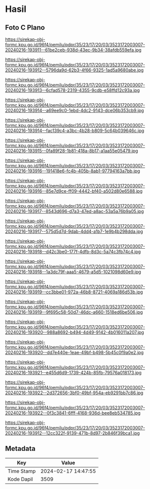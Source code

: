 # Hasil

## Foto C Plano

https://sirekap-obj-formc.kpu.go.id/96f4/pemilu/pdpr/35/23/17/20/03/3523172003007-20240216-193911--61be2ceb-938d-43ec-9b34-38afdb559efa.jpg

https://sirekap-obj-formc.kpu.go.id/96f4/pemilu/pdpr/35/23/17/20/03/3523172003007-20240216-193912--5796da9d-62b3-4f66-9325-1ad5a9680abe.jpg

https://sirekap-obj-formc.kpu.go.id/96f4/pemilu/pdpr/35/23/17/20/03/3523172003007-20240216-193913--6cfad578-2319-4355-9cdb-e58ffd12c93a.jpg

https://sirekap-obj-formc.kpu.go.id/96f4/pemilu/pdpr/35/23/17/20/03/3523172003007-20240216-193914--a69ee9c0-1ebd-4dc2-9143-dce06b353cb9.jpg

https://sirekap-obj-formc.kpu.go.id/96f4/pemilu/pdpr/35/23/17/20/03/3523172003007-20240216-193914--fac139c4-a3bc-4b28-b809-5c64b039646c.jpg

https://sirekap-obj-formc.kpu.go.id/96f4/pemilu/pdpr/35/23/17/20/03/3523172003007-20240216-193915--0fa89f28-1b81-418a-8b17-a1aa55e05479.jpg

https://sirekap-obj-formc.kpu.go.id/96f4/pemilu/pdpr/35/23/17/20/03/3523172003007-20240216-193916--191418e6-fc4b-405b-8ab1-97794163a7bb.jpg

https://sirekap-obj-formc.kpu.go.id/96f4/pemilu/pdpr/35/23/17/20/03/3523172003007-20240216-193916--85e7d9ce-ff09-4442-bf40-a502d80e6588.jpg

https://sirekap-obj-formc.kpu.go.id/96f4/pemilu/pdpr/35/23/17/20/03/3523172003007-20240216-193917--8543d696-d7a3-47ed-a8ac-53a5a76b9a05.jpg

https://sirekap-obj-formc.kpu.go.id/96f4/pemilu/pdpr/35/23/17/20/03/3523172003007-20240216-193917--575d5d7d-9dab-4dd4-a1b7-1e9b4b298dda.jpg

https://sirekap-obj-formc.kpu.go.id/96f4/pemilu/pdpr/35/23/17/20/03/3523172003007-20240216-193918--d42c3be0-177f-4dfb-8d3c-5a74c3fb74c4.jpg

https://sirekap-obj-formc.kpu.go.id/96f4/pemilu/pdpr/35/23/17/20/03/3523172003007-20240216-193918--1a3dc79f-aaa5-4679-a5d5-1021098d60e9.jpg

https://sirekap-obj-formc.kpu.go.id/96f4/pemilu/pdpr/35/23/17/20/03/3523172003007-20240216-193919--cc3bbe01-972a-46b8-8721-4069a186d53b.jpg

https://sirekap-obj-formc.kpu.go.id/96f4/pemilu/pdpr/35/23/17/20/03/3523172003007-20240216-193919--9f695c58-50d7-46dc-a660-1518ed6be506.jpg

https://sirekap-obj-formc.kpu.go.id/96f4/pemilu/pdpr/35/23/17/20/03/3523172003007-20240216-193920--988a8692-b494-4d49-9142-4b016011a207.jpg

https://sirekap-obj-formc.kpu.go.id/96f4/pemilu/pdpr/35/23/17/20/03/3523172003007-20240216-193920--dd7e440e-1eae-49bf-b498-5b45c0f9a0e2.jpg

https://sirekap-obj-formc.kpu.go.id/96f4/pemilu/pdpr/35/23/17/20/03/3523172003007-20240216-193921--e455d6d9-1739-424b-85fb-79576a018173.jpg

https://sirekap-obj-formc.kpu.go.id/96f4/pemilu/pdpr/35/23/17/20/03/3523172003007-20240216-193922--2d372656-3bf0-49bf-954a-eb9291bb7c86.jpg

https://sirekap-obj-formc.kpu.go.id/96f4/pemilu/pdpr/35/23/17/20/03/3523172003007-20240216-193922--0f3c3841-6fff-4168-936d-bee8eb534785.jpg

https://sirekap-obj-formc.kpu.go.id/96f4/pemilu/pdpr/35/23/17/20/03/3523172003007-20240216-193912--12cc322f-9139-471b-8d97-2b846f39bca1.jpg


## Metadata

| Key        | Value               |
| ---------- | ------------------- |
| Time Stamp | 2024-02-17 14:47:55 |
| Kode Dapil | 3509                |



